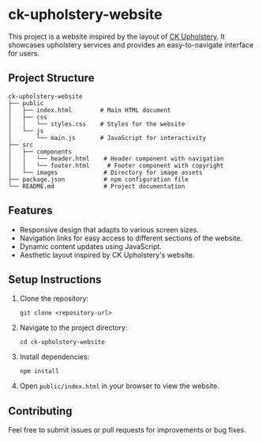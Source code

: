 # ck-upholstery-website

This project is a website inspired by the layout of [CK Upholstery](http://www.ckupholstery.co.uk). It showcases upholstery services and provides an easy-to-navigate interface for users.

## Project Structure

```
ck-upholstery-website
├── public
│   ├── index.html        # Main HTML document
│   ├── css
│   │   └── styles.css    # Styles for the website
│   └── js
│       └── main.js       # JavaScript for interactivity
├── src
│   ├── components
│   │   └── header.html    # Header component with navigation
│   │   └── footer.html     # Footer component with copyright
│   └── images             # Directory for image assets
├── package.json           # npm configuration file
└── README.md              # Project documentation
```

## Features

- Responsive design that adapts to various screen sizes.
- Navigation links for easy access to different sections of the website.
- Dynamic content updates using JavaScript.
- Aesthetic layout inspired by CK Upholstery's website.

## Setup Instructions

1. Clone the repository:
   ```
   git clone <repository-url>
   ```

2. Navigate to the project directory:
   ```
   cd ck-upholstery-website
   ```

3. Install dependencies:
   ```
   npm install
   ```

4. Open `public/index.html` in your browser to view the website.

## Contributing

Feel free to submit issues or pull requests for improvements or bug fixes.